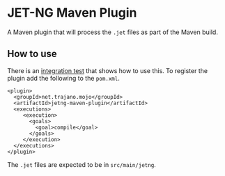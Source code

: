 JET-NG Maven Plugin
===================

A Maven plugin that will process the `.jet` files as part of the Maven build.

## How to use

There is an [integration test][1] that shows how to use this.  To register the
plugin add the following to the `pom.xml`.

    <plugin>
      <groupId>net.trajano.mojo</groupId>
      <artifactId>jetng-maven-plugin</artifactId>
      <executions>
         <execution>
           <goals>
             <goal>compile</goal>
           </goals>
         </execution>
      </executions>
    </plugin>

The `.jet` files are expected to be in `src/main/jetng`.

[1]: https://github.com/trajano/jetng/tree/master/jetng-maven-plugin/src/it/sample
